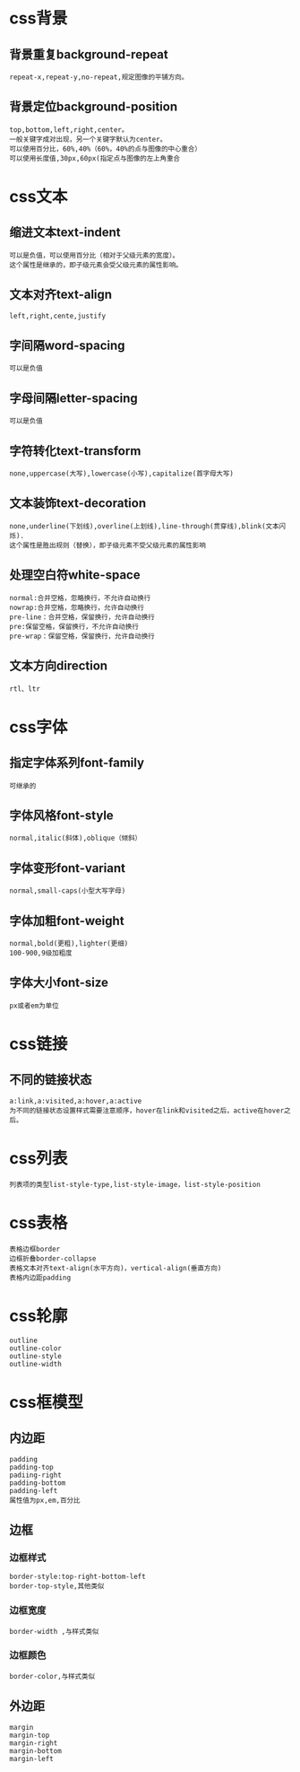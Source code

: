 # css背景
## 背景重复background-repeat
    repeat-x,repeat-y,no-repeat,规定图像的平铺方向。
## 背景定位background-position
    top,bottom,left,right,center。
    一般关键字成对出现，另一个关键字默认为center。
    可以使用百分比，60%,40%（60%，40%的点与图像的中心重合）
    可以使用长度值,30px,60px(指定点与图像的左上角重合
# css文本
## 缩进文本text-indent
    可以是负值，可以使用百分比（相对于父级元素的宽度）。
    这个属性是继承的，即子级元素会受父级元素的属性影响。
## 文本对齐text-align
    left,right,cente,justify
## 字间隔word-spacing
    可以是负值
## 字母间隔letter-spacing
    可以是负值
## 字符转化text-transform
    none,uppercase(大写),lowercase(小写),capitalize(首字母大写)
## 文本装饰text-decoration
    none,underline(下划线),overline(上划线),line-through(贯穿线),blink(文本闪烁).
    这个属性是胜出规则（替换），即子级元素不受父级元素的属性影响
## 处理空白符white-space
    normal:合并空格，忽略换行，不允许自动换行
    nowrap:合并空格，忽略换行，允许自动换行
    pre-line：合并空格，保留换行，允许自动换行
    pre:保留空格，保留换行，不允许自动换行
    pre-wrap：保留空格，保留换行，允许自动换行
## 文本方向direction
    rtl、ltr
# css字体
## 指定字体系列font-family
    可继承的
## 字体风格font-style
    normal,italic(斜体),oblique（倾斜）
## 字体变形font-variant
    normal,small-caps(小型大写字母)
## 字体加粗font-weight
    normal,bold(更粗),lighter(更细)
    100-900,9级加粗度
## 字体大小font-size
    px或者em为单位
# css链接
## 不同的链接状态
    a:link,a:visited,a:hover,a:active
    为不同的链接状态设置样式需要注意顺序，hover在link和visited之后，active在hover之后。
# css列表
    列表项的类型list-style-type,list-style-image，list-style-position
# css表格
    表格边框border
    边框折叠border-collapse
    表格文本对齐text-align(水平方向)，vertical-align(垂直方向)
    表格内边距padding
# css轮廓
    outline
    outline-color
    outline-style
    outline-width
# css框模型
## 内边距
    padding
    padding-top
    padiing-right
    padding-bottom
    padding-left
    属性值为px,em,百分比
## 边框
### 边框样式
    border-style:top-right-bottom-left
    border-top-style,其他类似
### 边框宽度
    border-width ,与样式类似
### 边框颜色
    border-color,与样式类似
## 外边距
    margin
    margin-top
    margin-right
    margin-bottom
    margin-left
    

